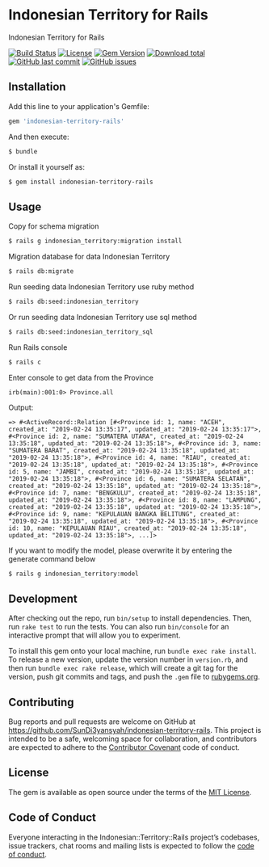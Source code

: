 # Indonesian Territory for Rails

Indonesian Territory for Rails

[![Build Status](https://travis-ci.com/SunDi3yansyah/indonesian-territory-rails.svg)](https://travis-ci.com/SunDi3yansyah/indonesian-territory-rails)
[![License](https://img.shields.io/github/license/SunDi3yansyah/indonesian-territory-rails.svg)](LICENSE)
[![Gem Version](https://badge.fury.io/rb/indonesian-territory-rails.svg)](https://badge.fury.io/rb/indonesian-territory-rails)
[![Download total](https://img.shields.io/gem/dt/indonesian-territory-rails.svg?style=flat)](https://badge.fury.io/rb/indonesian-territory-rails)
[![GitHub last commit](https://img.shields.io/github/last-commit/SunDi3yansyah/indonesian-territory-rails.svg)](https://github.com/SunDi3yansyah/indonesian-territory-rails/commits/master)
[![GitHub issues](https://img.shields.io/github/issues/SunDi3yansyah/indonesian-territory-rails.svg)](https://github.com/SunDi3yansyah/indonesian-territory-rails/issues)


## Installation

Add this line to your application's Gemfile:

```ruby
gem 'indonesian-territory-rails'
```

And then execute:

```bash
$ bundle
```

Or install it yourself as:

```bash
$ gem install indonesian-territory-rails
```

## Usage

Copy for schema migration
```bash
$ rails g indonesian_territory:migration install
```

Migration database for data Indonesian Territory
```bash
$ rails db:migrate
```

Run seeding data Indonesian Territory use ruby method
```bash
$ rails db:seed:indonesian_territory
```

Or run seeding data Indonesian Territory use sql method
```bash
$ rails db:seed:indonesian_territory_sql
```

Run Rails console
```bash
$ rails c
```

Enter console to get data from the Province
```console
irb(main):001:0> Province.all
```

Output:
```
=> #<ActiveRecord::Relation [#<Province id: 1, name: "ACEH", created_at: "2019-02-24 13:35:17", updated_at: "2019-02-24 13:35:17">, #<Province id: 2, name: "SUMATERA UTARA", created_at: "2019-02-24 13:35:18", updated_at: "2019-02-24 13:35:18">, #<Province id: 3, name: "SUMATERA BARAT", created_at: "2019-02-24 13:35:18", updated_at: "2019-02-24 13:35:18">, #<Province id: 4, name: "RIAU", created_at: "2019-02-24 13:35:18", updated_at: "2019-02-24 13:35:18">, #<Province id: 5, name: "JAMBI", created_at: "2019-02-24 13:35:18", updated_at: "2019-02-24 13:35:18">, #<Province id: 6, name: "SUMATERA SELATAN", created_at: "2019-02-24 13:35:18", updated_at: "2019-02-24 13:35:18">, #<Province id: 7, name: "BENGKULU", created_at: "2019-02-24 13:35:18", updated_at: "2019-02-24 13:35:18">, #<Province id: 8, name: "LAMPUNG", created_at: "2019-02-24 13:35:18", updated_at: "2019-02-24 13:35:18">, #<Province id: 9, name: "KEPULAUAN BANGKA BELITUNG", created_at: "2019-02-24 13:35:18", updated_at: "2019-02-24 13:35:18">, #<Province id: 10, name: "KEPULAUAN RIAU", created_at: "2019-02-24 13:35:18", updated_at: "2019-02-24 13:35:18">, ...]>
```

If you want to modify the model, please overwrite it by entering the generate command below
```bash
$ rails g indonesian_territory:model
```


## Development

After checking out the repo, run `bin/setup` to install dependencies. Then, run `rake test` to run the tests. You can also run `bin/console` for an interactive prompt that will allow you to experiment.

To install this gem onto your local machine, run `bundle exec rake install`. To release a new version, update the version number in `version.rb`, and then run `bundle exec rake release`, which will create a git tag for the version, push git commits and tags, and push the `.gem` file to [rubygems.org](https://rubygems.org).


## Contributing

Bug reports and pull requests are welcome on GitHub at https://github.com/SunDi3yansyah/indonesian-territory-rails. This project is intended to be a safe, welcoming space for collaboration, and contributors are expected to adhere to the [Contributor Covenant](http://contributor-covenant.org) code of conduct.


## License

The gem is available as open source under the terms of the [MIT License](https://opensource.org/licenses/MIT).


## Code of Conduct

Everyone interacting in the Indonesian::Territory::Rails project’s codebases, issue trackers, chat rooms and mailing lists is expected to follow the [code of conduct](https://github.com/[USERNAME]/indonesian-territory-rails/blob/master/CODE_OF_CONDUCT.md).
